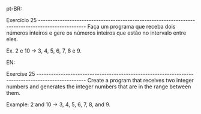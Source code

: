 pt-BR:

Exercício 25 --------------------------------------------------------------------------------------------------
Faça um programa que receba dois números inteiros e gere os números inteiros que estão no
intervalo entre eles.

Ex. 2 e 10 → 3, 4, 5, 6, 7, 8 e 9.

EN:

Exercise 25 --------------------------------------------------------------------------------------------------
Create a program that receives two integer numbers and generates the integer numbers that are in the range between them.

Example: 2 and 10 → 3, 4, 5, 6, 7, 8, and 9.
